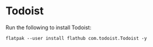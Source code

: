 # Todoist

Run the following to install Todoist:

```
flatpak --user install flathub com.todoist.Todoist -y
```
